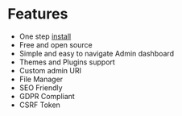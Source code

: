 # Features 
- One step [install](install)
- Free and open source
- Simple and easy to navigate Admin dashboard
- Themes and Plugins support
- Custom admin URI
- File Manager
- SEO Friendly
- GDPR Compliant
- CSRF Token
